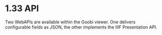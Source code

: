 # 1.33 API

Two WebAPIs are available within the Goobi viewer. One delivers configurable fields as JSON, the other implements the IIIF Presentation API.

